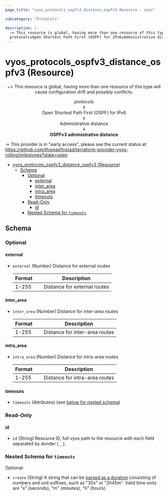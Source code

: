 ```yaml
---
page_title: "vyos_protocols_ospfv3_distance_ospfv3 Resource - vyos"

subcategory: "Protocols"

description: |-
  ~> This resource is global, having more than one resource of this type will cause configuration drift and possibly conflicts.
  protocols⯯Open Shortest Path First (OSPF) for IPv6⯯Administrative distance⯯OSPFv3 administrative distance
---
```


# vyos_protocols_ospfv3_distance_ospfv3 (Resource)
<center>

~> This resource is global, having more than one resource of this type will cause configuration drift and possibly conflicts.

*protocols*  
⯯  
Open Shortest Path First (OSPF) for IPv6  
⯯  
Administrative distance  
⯯  
**OSPFv3 administrative distance**


</center>

-> This provider is in "early access", please see the current status at: https://github.com/thomasfinstad/terraform-provider-vyos-rolling/milestones?state=open

<!--TOC-->

- [vyos_protocols_ospfv3_distance_ospfv3 (Resource)](#vyos_protocols_ospfv3_distance_ospfv3-resource)
  - [Schema](#schema)
    - [Optional](#optional)
      - [external](#external)
      - [inter_area](#inter_area)
      - [intra_area](#intra_area)
      - [timeouts](#timeouts)
    - [Read-Only](#read-only)
      - [id](#id)
    - [Nested Schema for `timeouts`](#nested-schema-for-timeouts)

<!--TOC-->

<!-- schema generated by tfplugindocs -->
## Schema

### Optional

#### external
- `external` (Number) Distance for external routes

    |  Format  &emsp;|  Description                   |
    |----------|--------------------------------|
    |  1-255   &emsp;|  Distance for external routes  |
#### inter_area
- `inter_area` (Number) Distance for inter-area routes

    |  Format  &emsp;|  Description                     |
    |----------|----------------------------------|
    |  1-255   &emsp;|  Distance for inter-area routes  |
#### intra_area
- `intra_area` (Number) Distance for intra-area routes

    |  Format  &emsp;|  Description                     |
    |----------|----------------------------------|
    |  1-255   &emsp;|  Distance for intra-area routes  |
#### timeouts
- `timeouts` (Attributes) (see [below for nested schema](#nestedatt--timeouts))

### Read-Only

#### id
- `id` (String) Resource ID, full vyos path to the resource with each field separated by dunder (`__`).

<a id="nestedatt--timeouts"></a>
### Nested Schema for `timeouts`

Optional:

- `create` (String) A string that can be [parsed as a duration](https://pkg.go.dev/time#ParseDuration) consisting of numbers and unit suffixes, such as &#34;30s&#34; or &#34;2h45m&#34;. Valid time units are &#34;s&#34; (seconds), &#34;m&#34; (minutes), &#34;h&#34; (hours).
